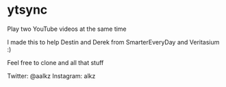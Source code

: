 # ytsync
Play two YouTube videos at the same time

I made this to help Destin and Derek from SmarterEveryDay and Veritasium :)

Feel free to clone and all that stuff

Twitter: @aalkz
Instagram: alkz
